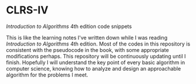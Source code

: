 # CLRS-IV
*Introduction to Algorithms* 4th edition code snippets

This is like the learning notes I've written down while I was reading *Introduction to Algorithms* 4th edition. Most of the codes in this repository is consistent with the pseudocode in the book, with some appropriate modifications perhaps. This repository will be continuously updating until I finish. Hopefully I will understand the key point of every basic algorithm in computer science, knowing how to analyze and design an approachable algorithm for the problems I meet.
